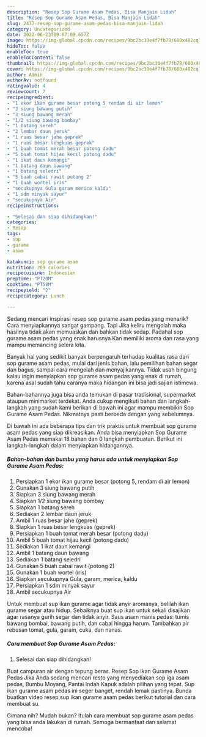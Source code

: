 ```yaml
---
description: "Resep Sop Gurame Asam Pedas, Bisa Manjain Lidah"
title: "Resep Sop Gurame Asam Pedas, Bisa Manjain Lidah"
slug: 2477-resep-sop-gurame-asam-pedas-bisa-manjain-lidah
category: Uncategorized
date: 2022-06-23T09:07:09.657Z
image: https://img-global.cpcdn.com/recipes/9bc2bc30e4f7fb78/680x482cq70/sop-gurame-asam-pedas-foto-resep-utama.jpg
hideToc: false
enableToc: true
enableTocContent: false
thumbnail: https://img-global.cpcdn.com/recipes/9bc2bc30e4f7fb78/680x482cq70/sop-gurame-asam-pedas-foto-resep-utama.jpg
cover: https://img-global.cpcdn.com/recipes/9bc2bc30e4f7fb78/680x482cq70/sop-gurame-asam-pedas-foto-resep-utama.jpg
author: Admin
authorAv: notfound
ratingvalue: 4
reviewcount: 7
recipeingredient:
- "1 ekor ikan gurame besar potong 5 rendam di air lemon"
- "3 siung bawang putih"
- "3 siung bawang merah"
- "1/2 siung bawang bombay"
- "1 batang sereh"
- "2 lembar daun jeruk"
- "1 ruas besar jahe geprek"
- "1 ruas besar lengkuas geprek"
- "1 buah tomat merah besar potong dadu"
- "5 buah tomat hijau kecil potong dadu"
- "1 ikat daun kemangi"
- "1 batang daun bawang"
- "1 batang seledri"
- "5 buah cabai rawit potong 2"
- "1 buah wortel iris"
- "secukupnya Gula garam merica kaldu"
- "1 sdm minyak sayur"
- "secukupnya Air"
recipeinstructions:

- "Selesai dan siap dihidangkan!"
categories:
- Resep
tags:
- sop
- gurame
- asam

katakunci: sop gurame asam 
nutrition: 269 calories
recipecuisine: Indonesian
preptime: "PT20M"
cooktime: "PT58M"
recipeyield: "2"
recipecategory: Lunch

---
```



Sedang mencari inspirasi resep sop gurame asam pedas yang menarik? Cara menyiapkannya sangat gampang. Tapi Jika keliru mengolah maka hasilnya tidak akan memuaskan dan bahkan tidak sedap. Padahal sop gurame asam pedas yang enak harusnya Kan memiliki aroma dan rasa yang mampu memancing selera kita.


Banyak hal yang sedikit banyak berpengaruh terhadap kualitas rasa dari sop gurame asam pedas, mulai dari jenis bahan, lalu pemilihan bahan segar dan bagus, sampai cara mengolah dan menyajikannya. Tidak usah bingung kalau ingin menyiapkan sop gurame asam pedas yang enak di rumah, karena asal sudah tahu caranya maka hidangan ini bisa jadi sajian istimewa.

Bahan-bahannya juga bisa anda temukan di pasar tradisional, supermarket ataupun minimarket terdekat. Anda cukup mengikuti bahan dan langkah-langkah yang sudah kami berikan di bawah ini agar mampu membikin Sop Gurame Asam Pedas. Nikmatnya pasti berbeda dengan yang sebelumnya.


Di bawah ini ada beberapa tips dan trik praktis untuk membuat sop gurame asam pedas yang siap dikreasikan. Anda bisa menyiapkan Sop Gurame Asam Pedas memakai 18 bahan dan 0 langkah pembuatan. Berikut ini langkah-langkah dalam menyiapkan hidangannya.

<!--inarticleads1-->

##### Bahan-bahan dan bumbu yang harus ada untuk menyiapkan Sop Gurame Asam Pedas:

1. Persiapkan 1 ekor ikan gurame besar (potong 5, rendam di air lemon)
1. Gunakan 3 siung bawang putih
1. Siapkan 3 siung bawang merah
1. Siapkan 1/2 siung bawang bombay
1. Siapkan 1 batang sereh
1. Sediakan 2 lembar daun jeruk
1. Ambil 1 ruas besar jahe (geprek)
1. Siapkan 1 ruas besar lengkuas (geprek)
1. Persiapkan 1 buah tomat merah besar (potong dadu)
1. Ambil 5 buah tomat hijau kecil (potong dadu)
1. Sediakan 1 ikat daun kemangi
1. Ambil 1 batang daun bawang
1. Sediakan 1 batang seledri
1. Gunakan 5 buah cabai rawit (potong 2)
1. Gunakan 1 buah wortel (iris)
1. Siapkan secukupnya Gula, garam, merica, kaldu
1. Persiapkan 1 sdm minyak sayur
1. Ambil secukupnya Air


Untuk membuat sup ikan gurame agar tidak anyir aromanya, belilah ikan gurame segar atau hidup. Sebaiknya buat sup ikan untuk sekali disajikan agar rasanya gurih segar dan tidak anyir. Saus asam manis pedas: tumis bawang bombai, bawang putih, dan cabai hingga harum. Tambahkan air rebusan tomat, gula, garam, cuka, dan nanas. 

<!--inarticleads2-->

##### Cara membuat Sop Gurame Asam Pedas:


1. Selesai dan siap dihidangkan!

Buat campuran air dengan tepung beras. Resep Sop Ikan Gurame Asam Pedas Jika Anda sedang mencari resto yang menyediakan sop iga asam pedas, Bumbu Moyang, Pantai Indah Kapuk adalah pilihan yang tepat. Sup ikan gurame asam pedas ini seger banget, rendah lemak pastinya. Bunda buatkan video resep sup ikan gurame asam pedas berikut tutorial dan cara membuat su. 

Gimana nih? Mudah bukan? Itulah cara membuat sop gurame asam pedas yang bisa anda lakukan di rumah. Semoga bermanfaat dan selamat mencoba!
